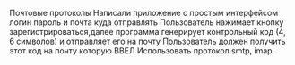 Почтовые протоколы
Написали приложение с простым интерфейсом логин пароль и почта куда отправлять
Пользователь нажимает кнопку зарегистрироваться,далее программа генерирует контрольный код (4, 6 символов) и отправляет его на почту
Пользователь должен получить этот код на почту которую ВВЕЛ 
Использовать протокол smtp, imap.

